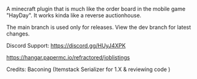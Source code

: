 A minecraft plugin that is much like the order board in the mobile game "HayDay".
It works kinda like a reverse auctionhouse.

The main branch is used only for releases. 
View the dev branch for latest changes.

Discord Support:
https://discord.gg/HUyJ4XPK

https://hangar.papermc.io/refractored/joblistings

Credits:
Baconing (Itemstack Serializer for 1.X & reviewing code )
